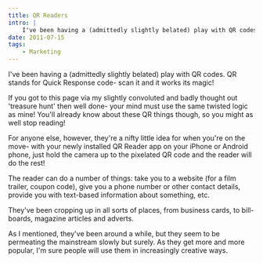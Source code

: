 ```yaml
---
title: QR Readers
intro: |
    I've been having a (admittedly slightly belated) play with QR codes. QR stands for Quick Response code- scan it and it works its magic!
date: 2011-07-15
tags:
    - Marketing
---
```


I've been having a (admittedly slightly belated) play with QR codes. QR stands for Quick Response code- scan it and it works its magic!

If you got to this page via my slightly convoluted and badly thought out 'treasure hunt' then well done-  your mind must use the same twisted logic as mine! You'll already know about these QR things though, so you might as well stop reading!

For anyone else, however, they're a nifty little idea for when you're on the move- with your newly installed QR Reader app on your iPhone or Android phone, just hold the camera up to the pixelated QR code and the reader will do the rest!

The reader can do a number of things: take you to a website (for a film trailer, coupon code), give you a phone number or other contact details, provide you with text-based information about something, etc.

They've been cropping up in all sorts of places, from business cards, to bill-boards, magazine articles and adverts.

As I mentioned, they've been around a while, but they seem to be permeating the mainstream slowly but surely. As they get more and more popular, I'm sure people will use them in increasingly creative ways.
